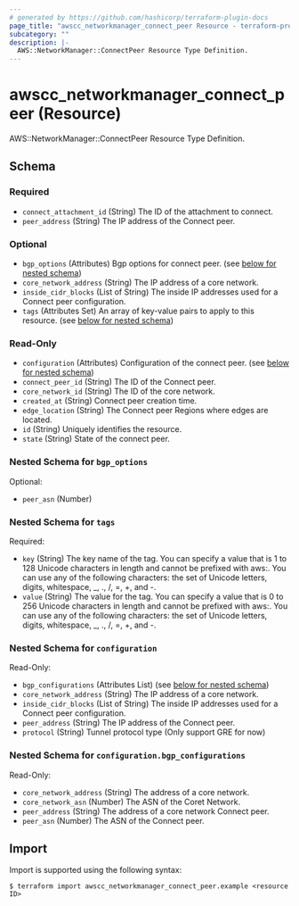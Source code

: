 ```yaml
---
# generated by https://github.com/hashicorp/terraform-plugin-docs
page_title: "awscc_networkmanager_connect_peer Resource - terraform-provider-awscc"
subcategory: ""
description: |-
  AWS::NetworkManager::ConnectPeer Resource Type Definition.
---
```


# awscc_networkmanager_connect_peer (Resource)

AWS::NetworkManager::ConnectPeer Resource Type Definition.



<!-- schema generated by tfplugindocs -->
## Schema

### Required

- `connect_attachment_id` (String) The ID of the attachment to connect.
- `peer_address` (String) The IP address of the Connect peer.

### Optional

- `bgp_options` (Attributes) Bgp options for connect peer. (see [below for nested schema](#nestedatt--bgp_options))
- `core_network_address` (String) The IP address of a core network.
- `inside_cidr_blocks` (List of String) The inside IP addresses used for a Connect peer configuration.
- `tags` (Attributes Set) An array of key-value pairs to apply to this resource. (see [below for nested schema](#nestedatt--tags))

### Read-Only

- `configuration` (Attributes) Configuration of the connect peer. (see [below for nested schema](#nestedatt--configuration))
- `connect_peer_id` (String) The ID of the Connect peer.
- `core_network_id` (String) The ID of the core network.
- `created_at` (String) Connect peer creation time.
- `edge_location` (String) The Connect peer Regions where edges are located.
- `id` (String) Uniquely identifies the resource.
- `state` (String) State of the connect peer.

<a id="nestedatt--bgp_options"></a>
### Nested Schema for `bgp_options`

Optional:

- `peer_asn` (Number)


<a id="nestedatt--tags"></a>
### Nested Schema for `tags`

Required:

- `key` (String) The key name of the tag. You can specify a value that is 1 to 128 Unicode characters in length and cannot be prefixed with aws:. You can use any of the following characters: the set of Unicode letters, digits, whitespace, _, ., /, =, +, and -.
- `value` (String) The value for the tag. You can specify a value that is 0 to 256 Unicode characters in length and cannot be prefixed with aws:. You can use any of the following characters: the set of Unicode letters, digits, whitespace, _, ., /, =, +, and -.


<a id="nestedatt--configuration"></a>
### Nested Schema for `configuration`

Read-Only:

- `bgp_configurations` (Attributes List) (see [below for nested schema](#nestedatt--configuration--bgp_configurations))
- `core_network_address` (String) The IP address of a core network.
- `inside_cidr_blocks` (List of String) The inside IP addresses used for a Connect peer configuration.
- `peer_address` (String) The IP address of the Connect peer.
- `protocol` (String) Tunnel protocol type (Only support GRE for now)

<a id="nestedatt--configuration--bgp_configurations"></a>
### Nested Schema for `configuration.bgp_configurations`

Read-Only:

- `core_network_address` (String) The address of a core network.
- `core_network_asn` (Number) The ASN of the Coret Network.
- `peer_address` (String) The address of a core network Connect peer.
- `peer_asn` (Number) The ASN of the Connect peer.

## Import

Import is supported using the following syntax:

```shell
$ terraform import awscc_networkmanager_connect_peer.example <resource ID>
```
